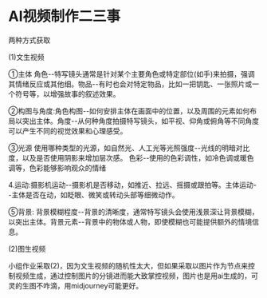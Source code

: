 # AI视频制作二三事

两种方式获取

(1)文生视频 

①主体
角色--特写镜头通常是针对某个主要角色或特定部位(如手)来拍摄，强调其情绪反应或其他细。物品--有时也会对特定物品，比如一把钥匙、一张照片或一个符号等，以增强故事的叙述效果。

②构图与角度:角色构图--如何安排主体在画面中的位置，以及周围的元素如何布局以突出主体。角度--从何种角度拍摄特写镜头，如平视、仰角或俯角等不同角度可以产生不同的视觉效果和心理感受。

③光源
使用哪种类型的光源，如自然光、人工光等光照强度--光线的明暗对比度，以及是否使用阴影来增加层次感。
色彩--使用的色彩调性，如冷色调或暖色调等，色彩能够影响观众的情绪

4.运动:摄影机运动--摄影机是否移动，如推近、拉远、摇摄或跟拍等。主体运动--主体是否在动，如眨眼、微笑或转动头部等细微动作。

⑤背景:
背景模糊程度--背景的清晰度，通常特写镜头会使用浅景深让背景模糊，以突出主体。背景元素--背景中的物体或人物，即使模糊也可能提供额外的情境信息。

(2)图生视频

小组作业采取(2)，因为文生视频的随机性太大，但如果采取以图片作为节点来控制视频生成，通过控制图片的分镜进而能大致掌控视频，图片也是用ai生成的，可灵的生图不咋滴，用midjourney可能更好。